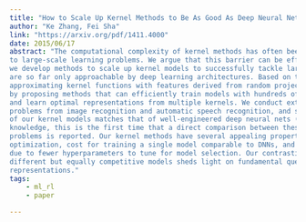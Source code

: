 ```yaml
---
title: "How to Scale Up Kernel Methods to Be As Good As Deep Neural Nets"
author: "Ke Zhang, Fei Sha"
link: "https://arxiv.org/pdf/1411.4000"
date: 2015/06/17
abstract: "The computational complexity of kernel methods has often been a major barrier for applying them
to large-scale learning problems. We argue that this barrier can be effectively overcome. In particular,
we develop methods to scale up kernel models to successfully tackle large-scale learning problems that
are so far only approachable by deep learning architectures. Based on the seminal work by [38] on
approximating kernel functions with features derived from random projections, we advance the state-ofthe-art
by proposing methods that can efficiently train models with hundreds of millions of parameters,
and learn optimal representations from multiple kernels. We conduct extensive empirical studies on
problems from image recognition and automatic speech recognition, and show that the performance
of our kernel models matches that of well-engineered deep neural nets (DNNs). To the best of our
knowledge, this is the first time that a direct comparison between these two methods on large-scale
problems is reported. Our kernel methods have several appealing properties: training with convex
optimization, cost for training a single model comparable to DNNs, and significantly reduced total cost
due to fewer hyperparameters to tune for model selection. Our contrastive study between these two very
different but equally competitive models sheds light on fundamental questions such as how to learn good
representations."
tags:
    - ml_rl
    - paper

---
```

